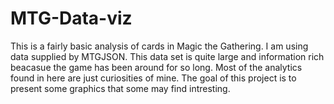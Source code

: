 # MTG-Data-viz
This is a fairly basic analysis of cards in Magic the Gathering. I am using data supplied by MTGJSON. This data set is quite large and information rich beacasue the game has been around for so long. Most of the analytics found in here are just curiosities of mine. The goal of this project is to present some graphics that some may find intresting.
